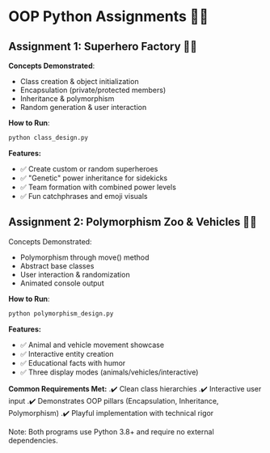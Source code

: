 # OOP Python Assignments 🐍✨

## Assignment 1: Superhero Factory 🦸‍♂️

**Concepts Demonstrated**:  
- Class creation & object initialization  
- Encapsulation (private/protected members)  
- Inheritance & polymorphism  
- Random generation & user interaction  

**How to Run**:  
```bash
python class_design.py
```
**Features:**
- ✅ Create custom or random superheroes
- ✅ "Genetic" power inheritance for sidekicks
- ✅ Team formation with combined power levels
- ✅ Fun catchphrases and emoji visuals


## Assignment 2: Polymorphism Zoo & Vehicles 🐾🚗
Concepts Demonstrated:

- Polymorphism through move() method
- Abstract base classes
- User interaction & randomization
- Animated console output

**How to Run**:  
```bash
python polymorphism_design.py
```
**Features:**
- ✅ Animal and vehicle movement showcase
- ✅ Interactive entity creation
- ✅ Educational facts with humor
- ✅ Three display modes (animals/vehicles/interactive)

**Common Requirements Met:**
.✔️ Clean class hierarchies
.✔️ Interactive user input
.✔️ Demonstrates OOP pillars (Encapsulation, Inheritance, Polymorphism)
.✔️ Playful implementation with technical rigor

Note: Both programs use Python 3.8+ and require no external dependencies.